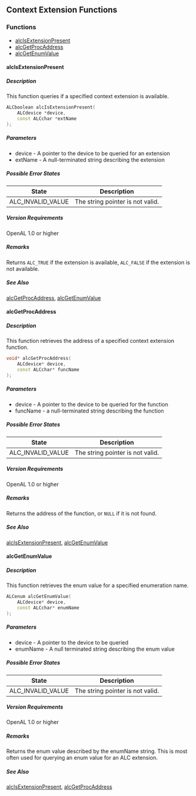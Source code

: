 ## Context Extension Functions
### Functions
* [alcIsExtensionPresent](#alcisextensionpresent)
* [alcGetProcAddress](#alcgetprocaddress)
* [alcGetEnumValue](#alcgetenumvalue)

#### alcIsExtensionPresent
##### Description
This function queries if a specified context extension is available.

```cpp
ALCboolean alcIsExtensionPresent(
    ALCdevice *device,
    const ALCchar *extName
);
```

##### Parameters
* device - A pointer to the device to be queried for an extension
* extName - A null-terminated string describing the extension

##### Possible Error States
| State             | Description |
| ----------------- | ----------- |
| ALC_INVALID_VALUE | The string pointer is not valid. |

##### Version Requirements
OpenAL 1.0 or higher

##### Remarks
Returns `ALC_TRUE` if the extension is available, `ALC_FALSE` if the extension
is not available.

##### See Also
[alcGetProcAddress](#alcgetprocaddress), [alcGetEnumValue](#alcgetenumvalue)

#### alcGetProcAddress
##### Description
This function retrieves the address of a specified context extension function.

```cpp
void* alcGetProcAddress(
    ALCdevice* device,
    const ALCchar* funcName
);
```

##### Parameters
* device - A pointer to the device to be queried for the function
* funcName - a null-terminated string describing the function

##### Possible Error States
| State             | Description |
| ----------------- | ----------- |
| ALC_INVALID_VALUE | The string pointer is not valid. |

##### Version Requirements
OpenAL 1.0 or higher

##### Remarks
Returns the address of the function, or `NULL` if it is not found.

##### See Also
[alcIsExtensionPresent](#alcisextensionpresent),
[alcGetEnumValue](#alcgetenumvalue)

#### alcGetEnumValue
##### Description
This function retrieves the enum value for a specified enumeration name.

```cpp
ALCenum alcGetEnumValue(
    ALCdevice* device,
    const ALCchar* enumName
);
```

##### Parameters
* device - A pointer to the device to be queried
* enumName - A null terminated string describing the enum value

##### Possible Error States
| State             | Description |
| ----------------- | ----------- |
| ALC_INVALID_VALUE | The string pointer is not valid. |

##### Version Requirements
OpenAL 1.0 or higher

##### Remarks
Returns the enum value described by the enumName string.  This is most often
used for querying an enum value for an ALC extension.

##### See Also
[alcIsExtensionPresent](#alcisextensionpresent),
[alcGetProcAddress](#alcgetprocaddress)
